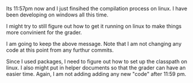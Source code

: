 Its 11:57pm now and I just finsihed the compilation process on linux. I have been developing on windows all this time.

I might try to still figure out how to get it running on linux to make things more convinient for the grader.

I am going to keep the above message. Note that I am not changing any code at this point from any furthur commits.

Since I used packages, I need to figure out how to set up the classpath on linux. I also might put in helper documents so that the grader can have an easier time.
Again, I am not adding adding any new "code" after 11:59 pm.
